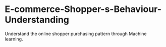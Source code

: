 # E-commerce-Shopper-s-Behaviour-Understanding
Understand the online shopper purchasing pattern through Machine learning.
